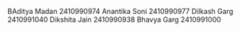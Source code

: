 BAditya Madan   2410990974
Anantika Soni   2410990977
Dilkash Garg   2410991040
Dikshita Jain  2410990938
Bhavya Garg    2410991000
